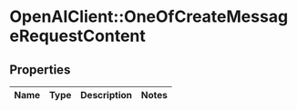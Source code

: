# OpenAIClient::OneOfCreateMessageRequestContent

## Properties
Name | Type | Description | Notes
------------ | ------------- | ------------- | -------------

